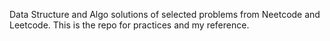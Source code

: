 Data Structure and Algo solutions of selected problems from Neetcode and Leetcode. 
This is the repo for practices and my reference. 
